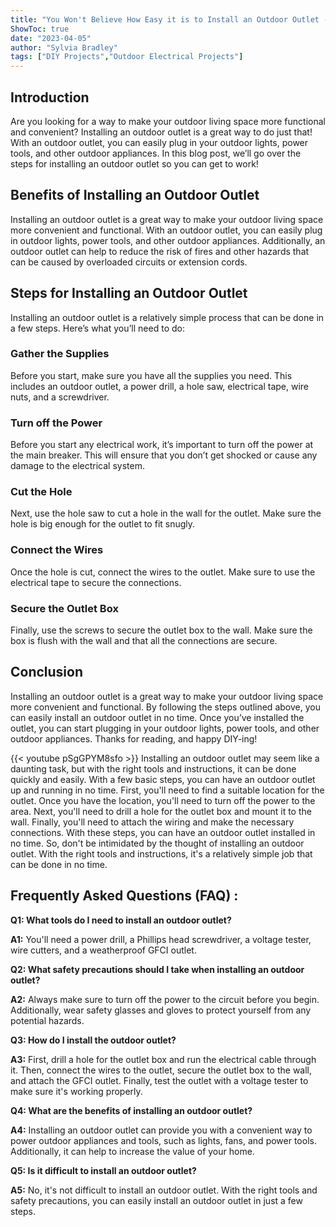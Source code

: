 ```yaml
---
title: "You Won't Believe How Easy it is to Install an Outdoor Outlet - Here's How!"
ShowToc: true 
date: "2023-04-05"
author: "Sylvia Bradley" 
tags: ["DIY Projects","Outdoor Electrical Projects"]
---
```

## Introduction

Are you looking for a way to make your outdoor living space more functional and convenient? Installing an outdoor outlet is a great way to do just that! With an outdoor outlet, you can easily plug in your outdoor lights, power tools, and other outdoor appliances. In this blog post, we’ll go over the steps for installing an outdoor outlet so you can get to work!

## Benefits of Installing an Outdoor Outlet

Installing an outdoor outlet is a great way to make your outdoor living space more convenient and functional. With an outdoor outlet, you can easily plug in outdoor lights, power tools, and other outdoor appliances. Additionally, an outdoor outlet can help to reduce the risk of fires and other hazards that can be caused by overloaded circuits or extension cords.

## Steps for Installing an Outdoor Outlet

Installing an outdoor outlet is a relatively simple process that can be done in a few steps. Here’s what you’ll need to do:

### Gather the Supplies

Before you start, make sure you have all the supplies you need. This includes an outdoor outlet, a power drill, a hole saw, electrical tape, wire nuts, and a screwdriver.

### Turn off the Power

Before you start any electrical work, it’s important to turn off the power at the main breaker. This will ensure that you don’t get shocked or cause any damage to the electrical system.

### Cut the Hole

Next, use the hole saw to cut a hole in the wall for the outlet. Make sure the hole is big enough for the outlet to fit snugly.

### Connect the Wires

Once the hole is cut, connect the wires to the outlet. Make sure to use the electrical tape to secure the connections.

### Secure the Outlet Box

Finally, use the screws to secure the outlet box to the wall. Make sure the box is flush with the wall and that all the connections are secure.

## Conclusion

Installing an outdoor outlet is a great way to make your outdoor living space more convenient and functional. By following the steps outlined above, you can easily install an outdoor outlet in no time. Once you’ve installed the outlet, you can start plugging in your outdoor lights, power tools, and other outdoor appliances. Thanks for reading, and happy DIY-ing!

{{< youtube pSgGPYM8sfo >}} 
Installing an outdoor outlet may seem like a daunting task, but with the right tools and instructions, it can be done quickly and easily. With a few basic steps, you can have an outdoor outlet up and running in no time. First, you'll need to find a suitable location for the outlet. Once you have the location, you'll need to turn off the power to the area. Next, you'll need to drill a hole for the outlet box and mount it to the wall. Finally, you'll need to attach the wiring and make the necessary connections. With these steps, you can have an outdoor outlet installed in no time. So, don't be intimidated by the thought of installing an outdoor outlet. With the right tools and instructions, it's a relatively simple job that can be done in no time.

## Frequently Asked Questions (FAQ) :
**Q1: What tools do I need to install an outdoor outlet?**

**A1:** You'll need a power drill, a Phillips head screwdriver, a voltage tester, wire cutters, and a weatherproof GFCI outlet. 

**Q2: What safety precautions should I take when installing an outdoor outlet?**

**A2:** Always make sure to turn off the power to the circuit before you begin. Additionally, wear safety glasses and gloves to protect yourself from any potential hazards. 

**Q3: How do I install the outdoor outlet?**

**A3:** First, drill a hole for the outlet box and run the electrical cable through it. Then, connect the wires to the outlet, secure the outlet box to the wall, and attach the GFCI outlet. Finally, test the outlet with a voltage tester to make sure it's working properly. 

**Q4: What are the benefits of installing an outdoor outlet?**

**A4:** Installing an outdoor outlet can provide you with a convenient way to power outdoor appliances and tools, such as lights, fans, and power tools. Additionally, it can help to increase the value of your home. 

**Q5: Is it difficult to install an outdoor outlet?**

**A5:** No, it's not difficult to install an outdoor outlet. With the right tools and safety precautions, you can easily install an outdoor outlet in just a few steps.





